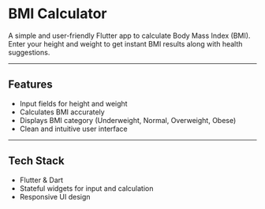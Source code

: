 # BMI Calculator

A simple and user-friendly Flutter app to calculate Body Mass Index (BMI). Enter your height and weight to get instant BMI results along with health suggestions.

---

## Features

- Input fields for height and weight  
- Calculates BMI accurately  
- Displays BMI category (Underweight, Normal, Overweight, Obese)  
- Clean and intuitive user interface  

---

## Tech Stack

- Flutter & Dart  
- Stateful widgets for input and calculation  
- Responsive UI design  

